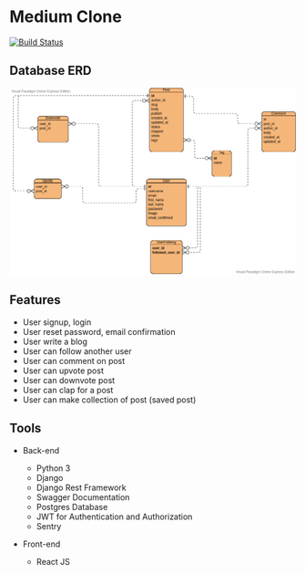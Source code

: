 # Medium Clone

[![Build Status](https://travis-ci.com/a-samir97/medium-clone.svg?branch=main)](https://travis-ci.com/a-samir97/medium-clone)

## Database ERD
![Database ERD](backend/docs/database_erd.png)

## Features

- User signup, login
- User reset password, email confirmation
- User write a blog 
- User can follow another user 
- User can comment on post
- User can upvote post 
- User can downvote post 
- User can clap for a post
- User can make collection of post (saved post)


## Tools 

- Back-end
  - Python 3  
  - Django 
  - Django Rest Framework
  - Swagger Documentation 
  - Postgres Database 
  - JWT for Authentication and Authorization
  - Sentry
  
- Front-end 
  - React JS

